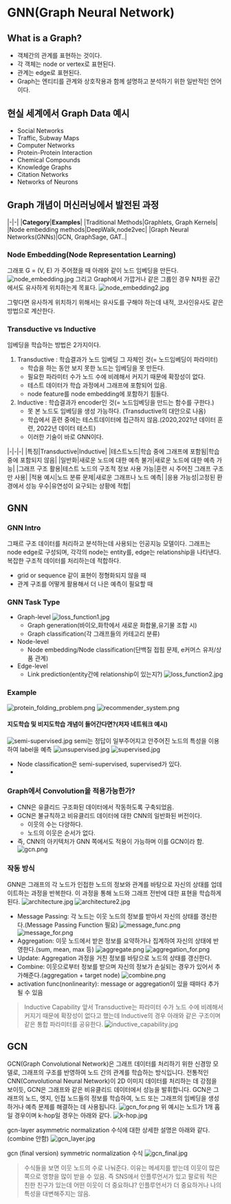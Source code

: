 # GNN(Graph Neural Network)

## What is a Graph?
- 객체간의 관계를 표현하는 것이다.
- 각 객체는 node or vertex로 표현된다.
- 관계는 edge로 표현된다.
- Graph는 엔티티를 관계와 상호작용과 함께 설명하고 분석하기 위한 일반적인 언어이다.

## 현실 세계에서 Graph Data 예시
- Social Networks
- Traffic, Subway Maps
- Computer Networks
- Protein-Protein Interaction
- Chemical Compounds
- Knowledge Graphs
- Citation Networks
- Networks of Neurons

## Graph 개념이 머신러닝에서 발전된 과정
|-|-|
|**Category**|**Examples**|
|Traditional Methods|Graphlets, Graph Kernels|
|Node embedding methods|DeepWalk,node2vec|
|Graph Neural Networks(GNNs)|GCN, GraphSage, GAT..|

### Node Embedding(Node Representation Learning)
그래포 G = (V, E) 가 주어졌을 때 아래와 같이 노드 임베딩을 만든다.
![node_embedding.jpg](images/node_embedding/node_embedding.jpg)
그리고 Graph에서  가깝거나 같은 그룹인 경우 N차원 공간에서도 유사하게 위치하는게 목표다.
![node_embedding2.jpg](images/node_embedding/node_embedding2.jpg)

그렇다면 유사하게 위치하기 위해서는 유사도를 구해야 하는데 내적, 코사인유사도 같은 방법으로 계산한다.

### Transductive vs Inductive
임베딩을 학습하는 방법은 2가지이다.
1. Transductive : 학습결과가 노드 임베딩 그 자체인 것(= 노드임베딩이 파라미터)
   - 학습을 하는 동안 보지 못한 노드는 임베딩을 못 만든다.
   - 필요한 파라미터 수가 노드 수에 비례해서 커지기 때문에 확장성이 없다.
   - 테스트 데이터가 학습 과정에서 그래프에 포함되어 있음.
   - node feature를 node embedding에 포함하기 힘들다.
2. Inductive : 학습결과가 encoder인 것(= 노드임베딩을 만드는 함수를 구한다.)
   - 못 본 노드도 임베딩을 생성 가능하다. (Transductive의 대안으로 나옴)
   - 학습에서 훈련 중에는 테스트데이터에 접근하지 않음.(2020,2021년 데이터 훈련, 2022년 데이터 테스트)
   - 이러한 기술이 바로 GNN이다.

|-|-|-|
|특징|Transductive|Inductive|
|테스트노드|학습 중에 그래프에 포함됨|학습 중에 포함되지 않음|
|일반화|새로운 노드에 대한 예측 불가|새로운 노드에 대한 예측 가능|
|그래프 구조 활용|테스트 노드의 구조적 정보 사용 가능|훈련 시 주어진 그래프 구조만 사용|
|적용 예시|노드 분류 문제|새로운 그래프나 노드 예측|
|응용 가능성|고정된 환경에서 성능 우수|유연성이 요구되는 상황에 적합|

## GNN
### GNN Intro
그패르 구조 데이터를 처리하고 분석하는데 사용되는 인공지능 모델이다. 그래프는 node edge로 구성되며, 각각의 node는 entity를, edge는 relationship을 나타낸다.
복잡한 구조적 데이터를 처리하는데 적합하다.
- grid or sequence 같이 표현이 정형화되지 않을 때
- 관계 구조를 어떻게 활용해서 더 나은 예측이 필요할 때

### GNN Task Type
- Graph-level
![loss_function1.jpg](./images/gnn/loss_function1.jpg)
  - Graph generation(바이오,화학에서 새로운 화합물,유기물 조합 시)
  - Graph classification(각 그래프들의 카테고리 분류)
- Node-level
  - Node embedding/Node classification(단백질 접힘 문제, e커머스 유저/상품 관계)
- Edge-level
  - Link prediction(entity간에 relationship이 있는지?)
    ![loss_function2.jpg](./images/gnn/loss_function2.jpg)


### Example
![protein_folding_problem.png](./images/gnn/protein_folding_problem.png)
![recommender_system.png](./images/gnn/recommender_system.png)

#### 지도학습 및 비지도학습 개념이 들어간다면?(저자 네트워크 예시)
![semi-supervised.jpg](./images/gnn/node_classification.jpg)
semi는 정답이 일부주어지고 안주어진 노드의 특성을 이용하여 label을 예측
![unsupervised.jpg](./images/gnn/unsupervised.jpg)
![supervised.jpg](./images/gnn/supervised.jpg)
- Node classification은 semi-supervised, supervised가 있다.
- 

### Graph에서 Convolution을 적용가능한가?
- CNN은 유클리드 구조화된 데이터에서 작동하도록 구축되었음.
- GCN은 불규칙하고 비유클리드 데이터에 대한 CNN의 일반화된 버전이다.
  - 이웃의 수는 다양하다.
  - 노드의 이웃은 순서가 없다.
- 즉, CNN의 아키텍처가 GNN 쪽에서도 적용이 가능하며 이를 GCN이라 함.
  ![gcn.png](./images/gnn/gcn.jpg)

### 작동 방식
GNN은 그래프의 각 노드가 인접한 노드의 정보와 관계를 바탕으로 자신의 상태를 업데이트하는 과정을 반복한다.
이 과정을 통해 노드와 그래프 전반에 대한 표현을 학습하게 된다.
![architecture.jpg](./images/gnn/architecture.jpg)
![architecture2.jpg](./images/gnn/architecture2.jpg)
- Message Passing: 각 노드는 이웃 노드의 정보를 받아서 자신의 상태를 갱신한다.(Message Passing Function 필요)
![message_func.png](./images/gnn/message_func.png)
![message_for.png](./images/gnn/message_for.png)
- Aggregation: 이웃 노드에서  받은 정보를 요약하거나 집계하여 자신의 상태에 반영한다.(sum, mean, max 등)
![aggregate.png](./images/gnn/aggregate.png)
![aggregation_for.png](./images/gnn/aggregation_for.png)
- Update: Aggregation 과정을 거친 정보를 바탕으로 노드의 상태를 갱신한다.
- Combine: 이웃으로부터 정보를 받으며 자신의 정보가 손실되는 경우가 있어서 추가해준다.(aggregation + target node)
![combine.png](./images/gnn/combine.png)
- activation func(nonlinearity): message or aggregation이 있을 때마다 추가될 수 있음

> Inductive Capability
> 앞서 Transductive는 파라미터 수가 노드 수에 비례해서 커지기 때문에 확장성이 없다고 했는데
> Inductive의 경우 아래와 같은 구조이며 같은 통합 파라미터를 공유한다.
> ![inductive_capability.jpg](./images/gnn/inductive_capability.jpg)

## GCN
GCN(Graph Convolutional Network)은 그래프 데이터를 처리하기 위한 신경망 모델로, 그래프의 구조를 반영하여 노드 간의 관계를 학습하는 방식입니다. 전통적인 CNN(Convolutional Neural Network)이 2D 이미지 데이터를 처리하는 데 강점을 보이듯, GCN은 그래프와 같은 비유클리드 데이터에서 성능을 발휘합니다. GCN은 그래프의 노드, 엣지, 인접 노드들의 정보를 학습하여, 노드 또는 그래프의 임베딩을 생성하거나 예측 문제를 해결하는 데 사용됩니다.
![gcn_for.png](./images/gnn/gcn_for.jpg)
위 예시는 노드가 1개 홉일 경우이며 k-hop일 경우는 아래와 같다.
![k-hop.jpg](./images/gnn/k-hop.jpg)

gcn-layer asymmetric normalization 수식에 대한 상세한 설명은 아래와 같다.(combine 안함)
![gcn_layer.jpg](./images/gnn/gcn_layer.jpg)

gcn (final version) symmetric normalization 수식
![gcn_final.jpg](./images/gnn/gcn_final.jpg)

> 수식들을 보면 이웃 노드의 수로 나눠준다.
> 이유는 메세지를 받는데 이웃이 많은 쪽으로 영향을 많이 받을 수 있음.
> 즉 SNS에서 인플루언서가 있고 팔로워 적은 친한 친구가 있는데 어떤 이웃이 더 중요하냐? 인플루언서가 더 중요하거나 나의 특성을 대변해주지는 않음.

